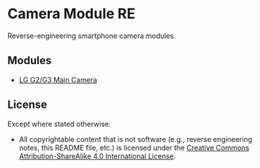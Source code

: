 # Camera Module RE

Reverse-engineering smartphone camera modules.


## Modules

* [LG G2/G3 Main Camera](LG-G2-G3-Main-Camera)


## License

Except where stated otherwise:

* All copyrightable content that is not software (e.g., reverse engineering
  notes, this README file, etc.) is licensed under the
  [Creative Commons Attribution-ShareAlike 4.0 International License][cc-by-sa].


[cc-by-sa]: LICENSE.txt
